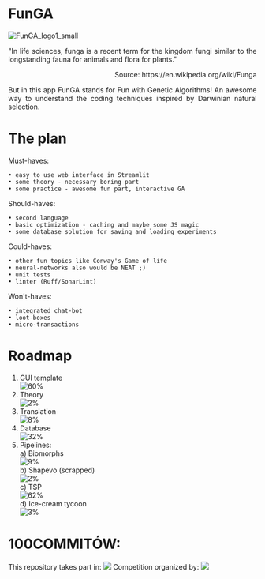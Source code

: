 # FunGA

![FunGA_logo1_small](https://github.com/ticklish-caiman/FunGA/assets/91501936/49f9182c-15fc-4e71-9a74-b7eadd630728)

<p align="justify">
"In life sciences, funga is a recent term for the kingdom fungi similar to the longstanding fauna for animals and flora for plants."
  <p align="right">Source: https://en.wikipedia.org/wiki/Funga</p>
<p align="justify">
But in this app FunGA stands for Fun with Genetic Algorithms!
An awesome way to understand the coding techniques inspired by Darwinian natural selection.
</p>


# The plan
Must-haves:

    • easy to use web interface in Streamlit
    • some theory - necessary boring part
    • some practice - awesome fun part, interactive GA

Should-haves:

    • second language
    • basic optimization - caching and maybe some JS magic
    • some database solution for saving and loading experiments

Could-haves:

    • other fun topics like Conway's Game of life
    • neural-networks also would be NEAT ;) 
    • unit tests
    • linter (Ruff/SonarLint)

Won't-haves:

    • integrated chat-bot
    • loot-boxes
    • micro-transactions


# Roadmap
1. GUI template<br/>
![60%](https://progress-bar.dev/60?title=progress&width=400)
2. Theory<br/>
![2%](https://progress-bar.dev/2?title=progress&width=400)
3. Translation<br/>
![8%](https://progress-bar.dev/8?title=progress&width=400)
4. Database<br/>
![32%](https://progress-bar.dev/32?title=progress&width=400)
5. Pipelines:<br/>
   a) Biomorphs<br/>
   ![9%](https://progress-bar.dev/9?title=progress&width=400) <br/>
   b) Shapevo (scrapped)<br/>
   ![2%](https://progress-bar.dev/2?title=progress&width=400) <br/>
   c) TSP <br/>
   ![62%](https://progress-bar.dev/62?title=progress&width=400) <br/>
   d) Ice-cream tycoon <br/>
   ![3%](https://progress-bar.dev/3?title=progress&width=400) <br/>

# 100COMMITÓW:
This repository takes part in:
[<img src="https://100commitow.pl/img/100-comittow_long.png">](https://100commitow.pl/)
Competition organized by:
[<img src="https://devmentors.io/wp-content/uploads/2022/07/logo-napis-1.png">](https://devmentors.io/)
    


